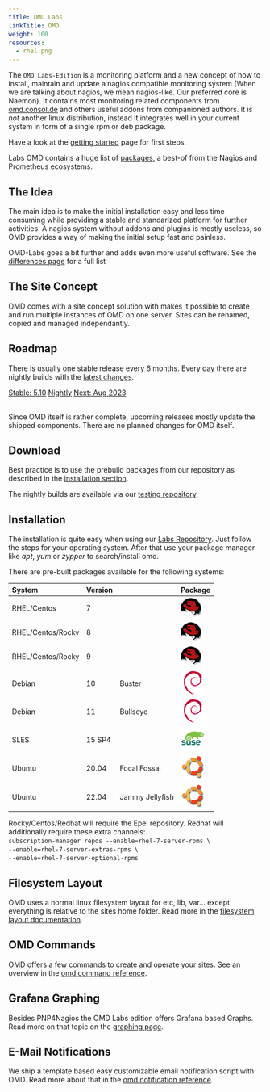 ```yaml
---
title: OMD Labs
linkTitle: OMD
weight: 100
resources:
  - rhel.png
---
```


The `OMD Labs-Edition` is a monitoring platform and a new concept of how to install, maintain and update a nagios compatible monitoring system (When we are talking about nagios, we mean nagios-like. Our preferred core is Naemon). It contains most monitoring related components from [omd.consol.de](/) and others useful addons from companioned authors. It is _not_ another linux distribution, instead it integrates well in your current system in form of a single rpm or deb package.

Have a look at the [getting started](getting_started) page for first steps.


Labs OMD contains a huge list of [packages](packages), a best-of from the Nagios and Prometheus ecosystems.

## The Idea
The main idea is to make the initial installation easy and less time consuming while providing a stable and standarized platform for further activities. A nagios system without addons and plugins is mostly useless, so OMD provides a way of making the initial setup fast and painless.

OMD-Labs goes a bit further and adds even more useful software. See the [differences page](differences) for a full list

## The Site Concept
OMD comes with a site concept solution with makes it possible to create and run multiple instances of OMD on one server. Sites can be renamed, copied and managed independantly.

## Roadmap
There is usually one stable release every 6 months. Every day there are nightly builds with the [latest changes](https://github.com/ConSol-Monitoring/omd/blob/labs/Changelog).

<div class="btn-group btn-group-lg releaseplan" role="group" aria-label="Release plan" style="width:100%;">
  <a class="btn btn-success" href="#download" role="button" style="width:50%;">Stable: 5.10</a>
  <a class="btn btn-info" href="builds.html" role="button" style="width:25%;">Nightly</a>
  <a class="btn btn-warning" href="https://github.com/ConSol-Monitoring/omd/blob/labs/Changelog" role="button" target="_blank" style="width:25%;">Next: Aug 2023</a>
</div>
<br clear="both">

Since OMD itself is rather complete, upcoming releases mostly update the shipped
components. There are no planned changes for OMD itself.

## Download
Best practice is to use the prebuild packages from our repository as described in the [installation section](#installation).

The nightly builds are available via our [testing repository](/repo/testing/).

## Installation

The installation is quite easy when using our [Labs Repository](/repo/stable/). Just follow the steps for your operating system. After that use
your package manager like _apt_, _yum_ or _zypper_ to search/install omd.

There are pre-built packages available for the following systems:


| System | Version || Package |
|:-------|:-----------------|:-----------|:---|
| RHEL/Centos | 7 | | [![rhel_7](./rhel.png)](/repo/stable/#_7) |
| RHEL/Centos/Rocky | 8 | | [![rhel_8](./rhel.png)](/repo/stable/#_8) |
| RHEL/Centos/Rocky | 9 | | [![rhel_9](./rhel.png)](/repo/stable/#_9) |
| Debian | 10 | Buster | [![debian_10_0](./debian.png)](/repo/stable/#_debian_bullseye_10_0) |
| Debian | 11 | Bullseye | [![debian_11_0](./debian.png)](/repo/stable/#_debian_bullseye_11_0) |
| SLES | 15 SP4 | | [![sles_15_sp4](./sles.png)](/repo/stable/#_sles_15_sp4) |
| Ubuntu | 20.04 | Focal Fossal | [![ubuntu_20_04](./ubuntu.png)](/repo/stable/#_ubuntu_focal_fossal_20_04) |
| Ubuntu | 22.04 | Jammy Jellyfish| [![ubuntu_22_04](./ubuntu.png)](/repo/stable/#_ubuntu_jammy_jellyfish_22_04) |


<p class="hint">
Rocky/Centos/Redhat will require the Epel repository. Redhat will additionally require these extra channels:<br><code>subscription-manager repos --enable=rhel-7-server-rpms \<br>--enable=rhel-7-server-extras-rpms \<br>--enable=rhel-7-server-optional-rpms</code>
</p>


## Filesystem Layout

OMD uses a normal linux filesystem layout for etc, lib, var... except everything is relative to the sites home folder.
Read more in the [filesystem layout documentation](filesystem_layout).

## OMD Commands

OMD offers a few commands to create and operate your sites.
See an overview in the [omd command reference](commands).

## Grafana Graphing
Besides PNP4Nagios the OMD Labs edition offers Grafana based Graphs. Read more on
that topic on the [graphing page](howtos/grafana/).

## E-Mail Notifications

We ship a template based easy customizable email notification script with OMD.
Read more about that in the [omd notification reference](howtos/html_notifications/).
